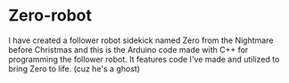 # Zero-robot
I have created a follower robot sidekick named Zero from the Nightmare before Christmas and
this is the Arduino code made with C++ for programming the follower robot.
It features code I've made and utilized to bring Zero to life. (cuz he's a ghost)
